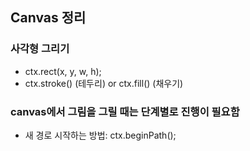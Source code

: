 ## Canvas 정리

### 사각형 그리기

- ctx.rect(x, y, w, h);
- ctx.stroke() (테두리) or ctx.fill() (채우기)

### canvas에서 그림을 그릴 때는 단계별로 진행이 필요함

- 새 경로 시작하는 방법: ctx.beginPath();
